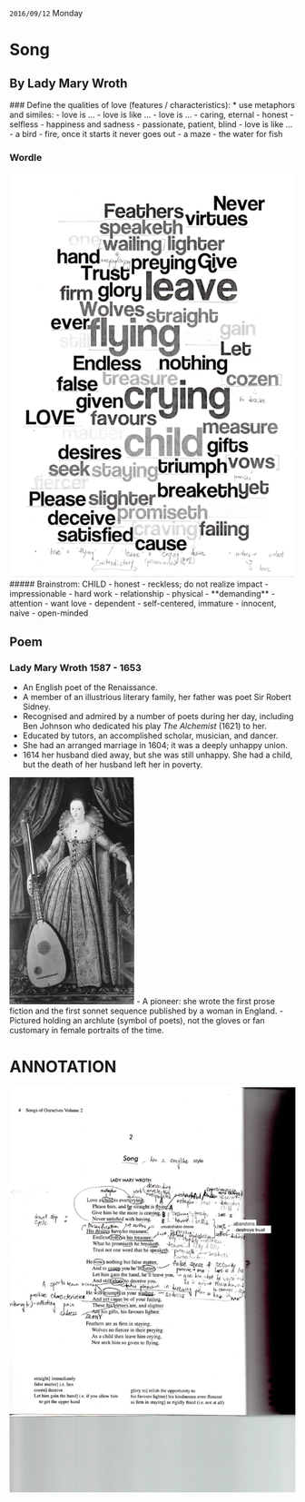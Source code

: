 `2016/09/12` Monday
# Song
<h2>By Lady Mary Wroth</h2>
### Define the qualities of love (features / characteristics):
* use metaphors and similes:
	- love is ...
	- love is like ... 
- love is ... 
	- caring, eternal
	- honest
	- selfless
	- happiness and sadness
	- passionate, patient, blind 
- love is like ...
	- a bird
	- fire, once it starts it never goes out
	- a maze
	- the water for fish

### Wordle
<img src='wordle.pdf'> 
##### Brainstrom: CHILD
- honest
- reckless; do not realize impact
- impressionable
- hard work
	- relationship
	- physical
- **demanding**
	- attention
	- want love
- dependent
- self-centered, immature
- innocent, naive
- open-minded   

## Poem  
### Lady Mary Wroth 1587 - 1653

- An English poet of the Renaissance.
- A member of an illustrious literary family, her father was poet Sir Robert Sidney.
- Recognised and admired by a number of poets during her day, including Ben Johnson who dedicated his play *The Alchemist* (1621) to her.
- Educated by tutors, an accomplished scholar, musician, and dancer.
- She had an arranged marriage in 1604; it was a deeply unhappy union.
- 1614 her husband died away, but she was still unhappy. She had a child, but the death of her husband left her in poverty.  
<img src='Lady_Mary_Wroth.jpg'>
- A pioneer: she wrote the first prose fiction and the first sonnet sequence published by a woman in England.
- Pictured holding an archlute (symbol of poets), not the gloves or fan customary in female portraits of the time.

# ANNOTATION
<img src='Song_annotation.pdf'>